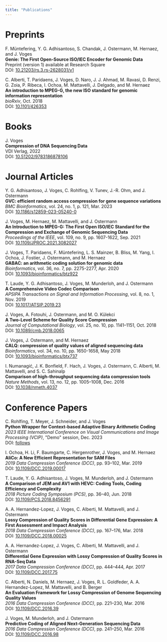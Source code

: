 ```yaml
---
title: "Publications"
---
```


# Preprints

F. Müntefering, Y. G. Adhisantoso, S. Chandak, J. Ostermann, M. Hernaez, and J. Voges\
**Genie: The First Open-Source ISO/IEC Encoder for Genomic Data**\
Preprint (version 1) available at Research Square\
DOI: [10.21203/rs.3.rs-2628031/v1](https://doi.org/10.21203/rs.3.rs-2628031/v1)

C. Alberti, T. Paridaens, J. Voges, D. Naro, J. J. Ahmad, M. Ravasi, D. Renzi, G. Zoia, P. Ribeca, I. Ochoa, M. Mattavelli, J. Delgado, and M. Hernaez\
**An introduction to MPEG-G, the new ISO standard for genomic information representation**\
_bioRxiv_, Oct. 2018\
DOI: [10.1101/426353](https://www.doi.org/10.1101/426353)

# Books

J. Voges\
**Compression of DNA Sequencing Data**\
VDI Verlag, 2022\
DOI: [10.51202/9783186878106](https://www.doi.org/10.51202/9783186878106)

# Journal Articles

Y. G. Adhisantoso, J. Voges, C. Rohlfing, V. Tunev, J.-R. Ohm, and J. Ostermann\
**GVC: efficient random access compression for gene sequence variations**\
_BMC Bioinformatics_, vol. 24, no. 1, p. 121, Mar. 2023\
DOI: [10.1186/s12859-023-05240-0](https://www.doi.org/10.1186/s12859-023-05240-0)

J. Voges, M. Hernaez, M. Mattavelli, and J. Ostermann\
**An Introduction to MPEG-G: The First Open ISO/IEC Standard for the Compression and Exchange of Genomic Sequencing Data**\
_Proceedings of the IEEE_, vol. 109, no. 9, pp. 1607-1622, Sep. 2021\
DOI: [10.1109/JPROC.2021.3082027](https://doi.org/10.1109/JPROC.2021.3082027)

J. Voges, T. Paridaens, F. Müntefering, L. S. Mainzer, B. Bliss, M. Yang, I. Ochoa, J. Fostier, J. Ostermann, and M. Hernaez\
**GABAC: an arithmetic coding solution for genomic data**\
_Bioinformatics_, vol. 36, no. 7, pp. 2275-2277, Apr. 2020\
DOI: [10.1093/bioinformatics/btz922](https://doi.org/10.1093/bioinformatics/btz922)

T. Laude, Y. G. Adhisantoso, J. Voges, M. Munderloh, and J. Ostermann\
**A Comprehensive Video Codec Comparison**\
_APSIPA Transactions on Signal and Information Processing_, vol. 8, no. 1, Nov. 2019\
DOI: [10.1017/ATSIP.2019.23](https://doi.org/10.1017/ATSIP.2019.23)

J. Voges, A. Fotouhi, J. Ostermann, and M. O. Külekci\
**A Two-Level Scheme for Quality Score Compression**\
_Journal of Computational Biology_, vol. 25, no. 10, pp. 1141–1151, Oct. 2018\
DOI: [10.1089/cmb.2018.0065](https://doi.org/10.1089/cmb.2018.0065)

J. Voges, J. Ostermann, and M. Hernaez\
**CALQ: compression of quality values of aligned sequencing data**\
_Bioinformatics_, vol. 34, no. 10, pp. 1650-1658, May 2018\
DOI: [10.1093/bioinformatics/btx737](https://doi.org/10.1093/bioinformatics/btx737)

I. Numanagić, J. K. Bonfield, F. Hach, J. Voges, J. Ostermann, C. Alberti, M. Mattavelli, and S. C. Sahinalp\
**Comparison of high-throughput sequencing data compression tools**\
_Nature Methods_, vol. 13, no. 12, pp. 1005–1008, Dec. 2016\
DOI: [10.1038/nmeth.4037](https://doi.org/10.1038/nmeth.4037)

# Conference Papers

C. Rohlfing, T. Meyer, J. Schneider, and J. Voges\
**Python Wrapper for Context-based Adaptive Binary Arithmetic Coding**\
_2023 IEEE International Conference on Visual Communications and Image Processing (VCIP)_, "Demo" session, Dec. 2023\
DOI: [follows]()

I. Ochoa, H. Li, F. Baumgarte, C. Hergenrother, J. Voges, and M. Hernaez\
**AliCo: A New Efficient Representation for SAM Files**\
_2019 Data Compression Conference (DCC)_, pp. 93–102, Mar. 2019\
DOI: [10.1109/DCC.2019.00017](https://doi.org/10.1109/DCC.2019.00017)

T. Laude, Y. G. Adhisantoso, J. Voges, M. Munderloh, and J. Ostermann\
**A Comparison of JEM and AV1 with HEVC: Coding Tools, Coding Efficiency and Complexity**\
_2018 Picture Coding Symposium (PCS)_, pp. 36–40, Jun. 2018\
DOI: [10.1109/PCS.2018.8456291](https://doi.org/10.1109/PCS.2018.8456291)

A. A. Hernandez-Lopez, J. Voges, C. Alberti, M. Mattavelli, and J. Ostermann\
**Lossy Compression of Quality Scores in Differential Gene Expression: A First Assessment and Impact Analysis**\
_2018 Data Compression Conference (DCC)_, pp. 167–176, Mar. 2018\
DOI: [10.1109/DCC.2018.00025](https://doi.org/10.1109/DCC.2018.00025)

A. A. Hernandez-Lopez, J. Voges, C. Alberti, M. Mattavelli, and J. Ostermann\
**Differential Gene Expression with Lossy Compression of Quality Scores in RNA-Seq Data**\
_2017 Data Compression Conference (DCC)_, pp. 444–444, Apr. 2017\
DOI: [10.1109/DCC.2017.75](https://doi.org/10.1109/DCC.2017.75)

C. Alberti, N. Daniels, M. Hernaez, J. Voges, R. L. Goldfeder, A. A. Hernandez-Lopez, M. Mattavelli, and B. Berger\
**An Evaluation Framework for Lossy Compression of Genome Sequencing Quality Values**\
_2016 Data Compression Conference (DCC)_, pp. 221–230, Mar. 2016\
DOI: [10.1109/DCC.2016.39](https://doi.org/10.1109/DCC.2016.39)

J. Voges, M. Munderloh, and J. Ostermann\
**Predictive Coding of Aligned Next-Generation Sequencing Data**\
_2016 Data Compression Conference (DCC)_, pp. 241–250, Mar. 2016\
DOI: [10.1109/DCC.2016.98](https://doi.org/10.1109/DCC.2016.98)
